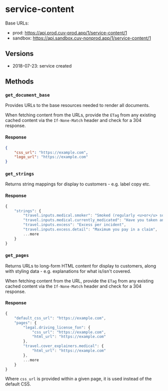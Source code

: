 # service-content

Base URLs:

- prod: https://api.prod.cuv-prod.app/1/service-content/1
- sandbox: https://api.sandbox.cuv-nonprod.app/1/service-content/1

## Versions

- 2018-07-23: service created

## Methods

### `get_document_base`

Provides URLs to the base resources needed to render all documents.

When fetching content from the URLs, provide the `ETag` from any existing cached content via the `If-None-Match` header and check for a 304 response.

#### Response

```json
{
	"css_url": "https://example.com",
	"logo_url": "https://example.com"
}
```

### `get_strings`

Returns string mappings for display to customers - e.g. label copy etc.

#### Response

```js
{
	"strings": {
		"travel.inputs.medical.smoker": "Smoked (regularly <u>or</u> socially) for a period of <b>15 years</b> or longer?",
		"travel.inputs.medical.currently_medicated": "Have you taken and/or been prescribed or recommended <span style=\"color: red\">any</span> medication in the last <i>6 months</i>?",
		"travel.inputs.excess": "Excess per incident",
		"travel.inputs.excess.detail": "Maximum you pay in a claim",
		...more
	}
}
```

### `get_pages`

Returns URLs to long-form HTML content for display to customers, along with styling data - e.g. explanations for what is/isn't covered.

When fetching content from the URL, provide the `ETag` from any existing cached content via the `If-None-Match` header and check for a 304 response.

#### Response

```js
{
	"default_css_url": "https://example.com",
	"pages": {
		"legal.driving_license_fon": {
			"css_url": "https://example.com",
			"html_url": "https://example.com"
		},
		"travel.cover_explainers.medical": {
			"html_url": "https://example.com"
		},
		...more
	}
}
```

Where `css_url` is provided within a given page, it is used instead of the default CSS.
